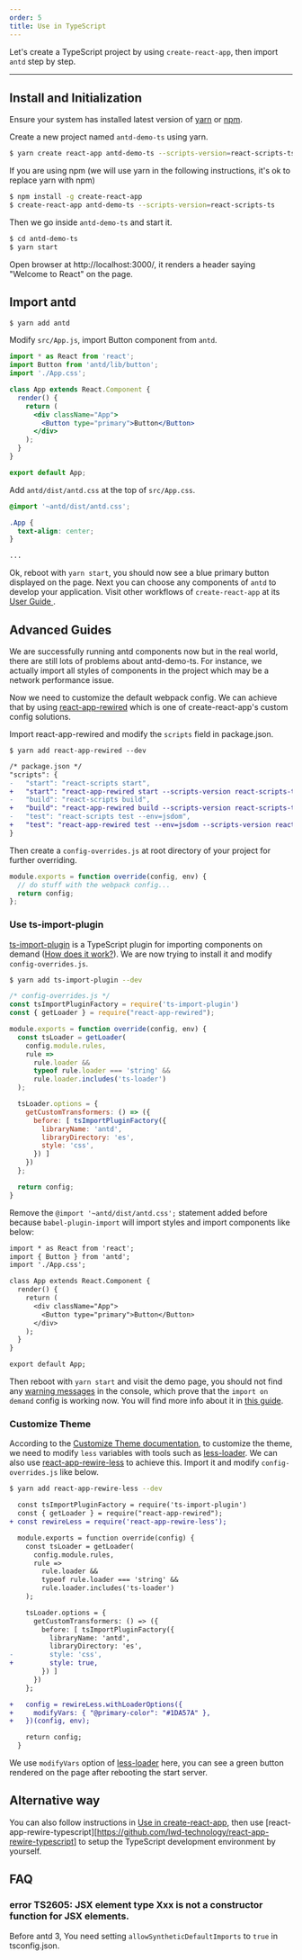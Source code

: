 ```yaml
---
order: 5
title: Use in TypeScript
---
```


Let's create a TypeScript project by using `create-react-app`, then import `antd` step by step.

---

## Install and Initialization

Ensure your system has installed latest version of [yarn](https://yarnpkg.com) or [npm](https://www.npmjs.com/).

Create a new project named `antd-demo-ts` using yarn.

```bash
$ yarn create react-app antd-demo-ts --scripts-version=react-scripts-ts
```

If you are using npm (we will use yarn in the following instructions, it's ok to replace yarn with npm)

```bash
$ npm install -g create-react-app
$ create-react-app antd-demo-ts --scripts-version=react-scripts-ts
```

Then we go inside `antd-demo-ts` and start it.

```bash
$ cd antd-demo-ts
$ yarn start
```

Open browser at http://localhost:3000/, it renders a header saying "Welcome to React" on the page.

## Import antd

```bash
$ yarn add antd
```

Modify `src/App.js`, import Button component from `antd`.

```jsx
import * as React from 'react';
import Button from 'antd/lib/button';
import './App.css';

class App extends React.Component {
  render() {
    return (
      <div className="App">
        <Button type="primary">Button</Button>
      </div>
    );
  }
}

export default App;
```

Add `antd/dist/antd.css` at the top of `src/App.css`.

```css
@import '~antd/dist/antd.css';

.App {
  text-align: center;
}

...
```

Ok, reboot with `yarn start`, you should now see a blue primary button displayed on the page. Next you can choose any components of `antd` to develop your application. Visit other workflows of `create-react-app` at its [User Guide ](https://github.com/facebookincubator/create-react-app/blob/master/packages/react-scripts/template/README.md).

## Advanced Guides

We are successfully running antd components now but in the real world, there are still lots of problems about antd-demo-ts.
For instance, we actually import all styles of components in the project which may be a network performance issue.

Now we need to customize the default webpack config. We can achieve that by using [react-app-rewired](https://github.com/timarney/react-app-rewired) which is one of create-react-app's custom config solutions.

Import react-app-rewired and modify the `scripts` field in package.json.

```
$ yarn add react-app-rewired --dev
```


```diff
/* package.json */
"scripts": {
-   "start": "react-scripts start",
+   "start": "react-app-rewired start --scripts-version react-scripts-ts",
-   "build": "react-scripts build",
+   "build": "react-app-rewired build --scripts-version react-scripts-ts",
-   "test": "react-scripts test --env=jsdom",
+   "test": "react-app-rewired test --env=jsdom --scripts-version react-scripts-ts",
}
```

Then create a `config-overrides.js` at root directory of your project for further overriding.

```js
module.exports = function override(config, env) {
  // do stuff with the webpack config...
  return config;
};
```

### Use ts-import-plugin

[ts-import-plugin](https://github.com/Brooooooklyn/ts-import-plugin) is a TypeScript plugin for importing components on demand ([How does it work?](/docs/react/getting-started#Import-on-Demand)). We are now trying to install it and modify `config-overrides.js`.

```bash
$ yarn add ts-import-plugin --dev
```

```js
/* config-overrides.js */
const tsImportPluginFactory = require('ts-import-plugin')
const { getLoader } = require("react-app-rewired");

module.exports = function override(config, env) {
  const tsLoader = getLoader(
    config.module.rules,
    rule =>
      rule.loader &&
      typeof rule.loader === 'string' &&
      rule.loader.includes('ts-loader')
  );

  tsLoader.options = {
    getCustomTransformers: () => ({
      before: [ tsImportPluginFactory({
        libraryName: 'antd',
        libraryDirectory: 'es',
        style: 'css',
      }) ]
    })
  };

  return config;
}
```

Remove the `@import '~antd/dist/antd.css';` statement added before because `babel-plugin-import` will import styles and import components like below:

```diff
import * as React from 'react';
import { Button } from 'antd';
import './App.css';

class App extends React.Component {
  render() {
    return (
      <div className="App">
        <Button type="primary">Button</Button>
      </div>
    );
  }
}

export default App;
```

Then reboot with `yarn start` and visit the demo page, you should not find any [warning messages](https://zos.alipayobjects.com/rmsportal/vgcHJRVZFmPjAawwVoXK.png) in the console, which prove that the `import on demand` config is working now. You will find more info about it in [this guide](/docs/react/getting-started#Import-on-Demand).

### Customize Theme

According to the [Customize Theme documentation](/docs/react/customize-theme), to customize the theme, we need to modify `less` variables with tools such as [less-loader](https://github.com/webpack/less-loader). We can also use [react-app-rewire-less](http://npmjs.com/react-app-rewire-less) to achieve this. Import it and modify `config-overrides.js` like below.

```bash
$ yarn add react-app-rewire-less --dev
```

```diff
  const tsImportPluginFactory = require('ts-import-plugin')
  const { getLoader } = require("react-app-rewired");
+ const rewireLess = require('react-app-rewire-less');

  module.exports = function override(config) {
    const tsLoader = getLoader(
      config.module.rules,
      rule =>
        rule.loader &&
        typeof rule.loader === 'string' &&
        rule.loader.includes('ts-loader')
    );

    tsLoader.options = {
      getCustomTransformers: () => ({
        before: [ tsImportPluginFactory({
          libraryName: 'antd',
          libraryDirectory: 'es',
-         style: 'css',
+         style: true,
        }) ]
      })
    };

+   config = rewireLess.withLoaderOptions({
+     modifyVars: { "@primary-color": "#1DA57A" },
+   })(config, env);

    return config;
  }
```

We use `modifyVars` option of [less-loader](https://github.com/webpack/less-loader#less-options) here, you can see a green button rendered on the page after rebooting the start server.

## Alternative way

You can also follow instructions in [Use in create-react-app](/docs/react/use-with-create-react-app.en-US.md), then use [react-app-rewire-typescript][https://github.com/lwd-technology/react-app-rewire-typescript] to setup the TypeScript development environment by yourself.

## FAQ

### error TS2605: JSX element type Xxx is not a constructor function for JSX elements.

Before antd 3, You need setting `allowSyntheticDefaultImports` to `true` in tsconfig.json.

